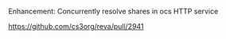 Enhancement: Concurrently resolve shares in ocs HTTP service

https://github.com/cs3org/reva/pull/2941